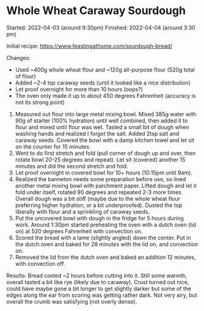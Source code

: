 # Whole Wheat Caraway Sourdough

Started: 2022-04-03 (around 9:30pm)
Finished: 2022-04-04 (around 3:30 pm)

Initial recipe: https://www.feastingathome.com/sourdough-bread/

Changes:

- Used ~400g whole wheat flour and ~120g all-purpose flour (520g total of flour)
- Added ~2-4 tsp caraway seeds (until it looked like a nice distribution)
- Let proof overnight for more than 10 hours (oops?)
- The oven only made it up to about 450 degrees Fahrenheit (accuracy is not its strong point)

1. Measured out flour into large metal mixing bowl. Mixed 385g water with 90g of starter (100% hydration) until well combined, then added it to flour and mixed until flour was wet. Tasted a small bit of dough when washing hands and realized I forgot the salt. Added 2tsp salt and caraway seeds. Covered the bowl with a damp kitchen towel and let sit on the counter for 15 minutes.
2. Went to do first stretch and fold (pull corner of dough up and over, then rotate bowl 20-25 degrees and repeat). Let sit (covered) another 15 minutes and did the second stretch and fold.
3. Let proof overnight in covered bowl for 10+ hours (10:15pm until 9am).
4. Realized the banneton needs some preparation before use, so lined another metal mixing bowl with parchment paper. Lifted dough and let it fold under itself, rotated 90 degrees and repeated 2-3 more times. Overall dough was a bit stiff (maybe due to the whole wheat flour preferring higher hydration, or a bit underproofed). Dusted the top liberally with flour and a sprinkling of caraway seeds.
5. Put the uncovered bowl with dough in the fridge for 5 hours during work. Around 1:30pm started preheating the oven with a dutch oven (lid on) at 520 degrees Fahrenheit with convection on.
6. Scored the bread with a lame (slightly angled) down the center. Put in the dutch oven and baked for 28 minutes with the lid on, and convection on.
7. Removed the lid from the dutch oven and baked an addition 12 minutes, with convection off.

Results: Bread cooled ~2 hours before cutting into it. Still some warmth, overall tasted a bit like rye (likely due to caraway). Crust turned out nice, could have maybe gone a bit longer to get slightly darker but some of the edges along the ear from scoring was getting rather dark. Not very airy, but overall the crumb was satisfying (not overly dense).